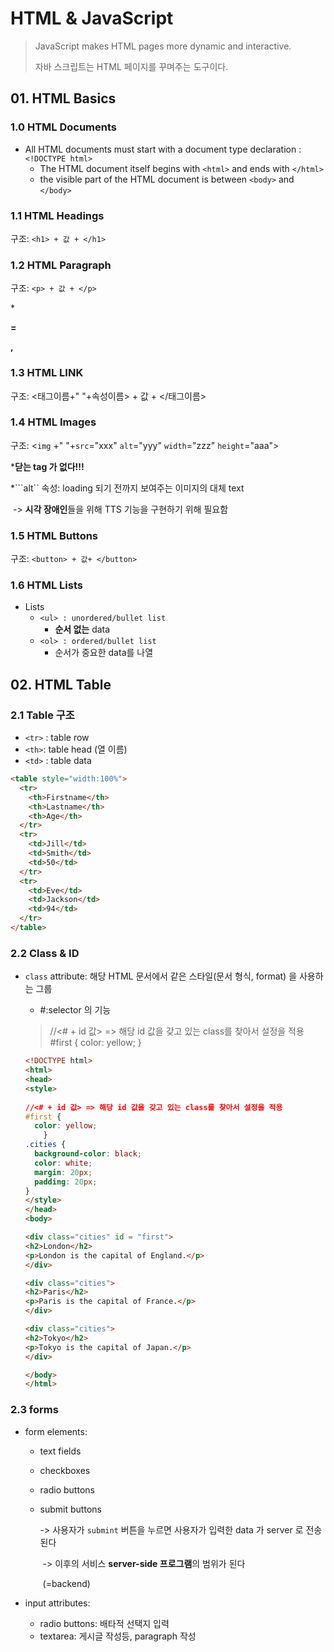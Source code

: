 # HTML & JavaScript

> JavaScript makes HTML pages more dynamic and interactive.
>
> 자바 스크립트는 HTML 페이지를 꾸며주는 도구이다.
>
> 

## 01. HTML Basics 

### 1.0 HTML Documents

- All HTML documents must start with a document type declaration : ```<!DOCTYPE html>```
  - The HTML document itself begins with `<html>` and ends with `</html>`
  - the visible part of the HTML document is between `<body>` and `</body>`



### 1.1 HTML Headings

구조: `<h1> + 값 + </h1>`



### 1.2 HTML Paragraph

구조: `<p> + 값 + </p>`

***<p/> = <p> , </p>**



### 1.3 HTML LINK

구조: <태그이름+" "+속성이름> + 값 + </태그이름>



### 1.4 HTML Images

구조: <```img``` +" "+```src```="xxx" ```alt```="yyy" ```width```="zzz" ```height```="aaa">

***닫는 tag 가 없다!!!**

*```alt`` 속성: loading 되기 전까지 보여주는 이미지의 대체 text

​	-> **시각 장애인**들을 위해  TTS  기능을 구현하기 위해 필요함



### 1.5 HTML Buttons

구조: `<button> + 값+ </button>`



### 1.6 HTML Lists

- Lists
  - `<ul> : unordered/bullet list`
    - **순서 없는** data
  - `<ol> : ordered/bullet list`
    - 순서가 중요한 data를 나열

## 02. HTML Table

### 2.1 Table 구조

- `<tr>` : table row
- `<th>`: table head (열 이름)
- `<td>` : table data 

```html
<table style="width:100%">
  <tr>
    <th>Firstname</th>
    <th>Lastname</th>
    <th>Age</th>
  </tr>
  <tr>
    <td>Jill</td>
    <td>Smith</td>
    <td>50</td>
  </tr>
  <tr>
    <td>Eve</td>
    <td>Jackson</td>
    <td>94</td>
  </tr>
</table>
```

### 2.2 Class & ID

- ```class``` attribute: 해당 HTML 문서에서 같은 스타일(문서 형식, format) 을 사용하는 그룹

  - #:selector 의 기능

  > //<# + id 값> => 해당 id 값을 갖고 있는 class를 찾아서 설정을 적용
  > #first {
  > 	color: yellow;
  >     }

  ```html
  <!DOCTYPE html>
  <html>
  <head>
  <style>
      
  //<# + id 값> => 해당 id 값을 갖고 있는 class를 찾아서 설정을 적용
  #first {
  	color: yellow;
      }
  .cities {
    background-color: black;
    color: white;
    margin: 20px;
    padding: 20px;
  }
  </style>
  </head>
  <body>
  
  <div class="cities" id = "first">
  <h2>London</h2>
  <p>London is the capital of England.</p>
  </div> 
  
  <div class="cities">
  <h2>Paris</h2>
  <p>Paris is the capital of France.</p>
  </div>
  
  <div class="cities">
  <h2>Tokyo</h2>
  <p>Tokyo is the capital of Japan.</p>
  </div>
  
  </body>
  </html>
  ```

  

###  2.3 forms

- form elements:

  - text fields

  - checkboxes

  - radio buttons

  - submit buttons

    -> 사용자가 ```submint``` 버튼을 누르면 사용자가 입력한 data 가 server 로 전송된다

    ​	-> 이후의 서비스 **server-side 프로그램**의 범위가 된다

    ​	(=backend)

    

    

- input attributes:

  - radio buttons: 배타적 선택지 입력
  - textarea: 게시글 작성등, paragraph 작성




